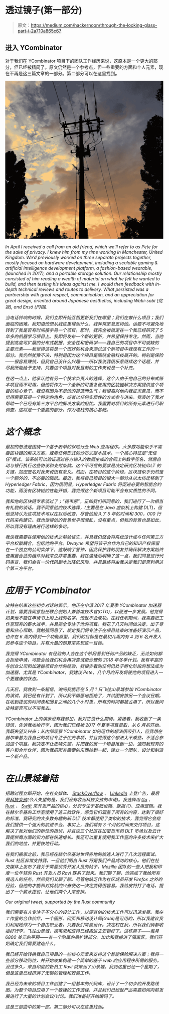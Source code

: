 # 透过镜子(第一部分)

> 原文：<https://medium.com/hackernoon/through-the-looking-glass-part-i-2a710a865c67>

## 进入 YCombinator

对于我们在 YCombinator 项目下的团队工作经历来说，这原本是一个更大的部分，但已经被精简了。原文仍然是一个参考点，但一些重要的方面和个人元素，现在不再是这三篇文章的一部分。第二部分可以在这里找到[](/@siilime/through-the-looking-glass-part-ii-db18c35aeca4)**。**

*![](img/f0e00de889fa1e4bd8a459845c3e0d50.png)*

*In April I received a call from an old friend, which we’ll refer to as Pete for the sake of privacy. I knew him from my time working in Manchester, United Kingdom. We’d previously worked on three separate projects together, mostly focused on hardware development, including a scalable gaming & artificial intelligence development platform, a fashion-based wearable, (launched in 2017), and a portable storage solution. Our relationship mostly consisted of him reading a wealth of material on what he felt he wanted to build, and then testing his ideas against me. I would then feedback with in-depth technical reviews and routes to delivery. What persisted was a partnership with great respect, communication, and an appreciation for great design, oriented around Japanese aesthetics, including Wabi-sabi (侘寂), and Ensō (円相).*

*当电话铃响的时候，我们立即开始互相更新我们在哪里；我们在做什么项目；我们面临的困难。我知道他想从我这里得到什么，我非常愿意支持他。话题不可避免地转到了我是否有时间接手另一个项目。那时，我完全被锁定在一个我已经研究了 5 年多的机器学习项目上。我即将发布一个新的更新，并希望保持专注。然而，当他提到高度可扩展的分布式数据、安全性和密码学——我自己的项目中不可或缺的主要元素——我觉得这将是一个很好的机会来测试这个新项目中我现有工作的一部分。我仍然犹豫不决，特别是因为这个项目是围绕金融科技展开的。特别是保险——很容易赚钱，但我自己没什么兴趣——所以我说我很乐意继续这个话题，并尽我所能给予支持，只要这个项目对我目前的工作来说是一个补充。*

*在这一点上，他承认他有另一个技术负责人的选择，这个人由于他自己的分布式账本项目而不可用，但他将作为一个全新的可重复使用的[区块链](https://hackernoon.com/tagged/blockchain)解决方案提供这个项目的核心骨干。我没有因为不是他的首选而生气；我很高兴他向我征求意见，而不觉得需要获得一个特定的角色，或者以任何实质性的方式参与进来。我表达了我对帮助一个已经有第三方平台的解决方案的担忧。我需要对项目的所有元素进行尽职调查，这将是一个重要的部分，作为堆栈的核心基础。*

# *这个概念*

*最初的想法是围绕一个基于表单的保险行业 Web 应用程序。大多数功能似乎不需要区块链的解决方案，或者任何形式的分布式账本技术。一个核心特征是“无信任”模式，该系统可以验证通过各方输入的数据生成的合同上的数字签名，然后自动与银行执行这些协议和支付条款。这个不可信的要求是决定研究区块链/DLT 的关键，加密签名对我来说很有意义。然而，在项目的这个阶段，区块链似乎仍然是一个额外的、不必要的跳跃。最近，我将自己项目的很大一部分从以太坊迁移到了 Hyperledger Fabric，因为很明显，Hyperledger Fabric 将促进必要的智能合约功能，而没有区块链的性能开销，我觉得这个新项目可能不会有实质性的不同。*

*我和他的区块链专家谈过了；“德韦恩”，正如我们所同意的，我们进行了一次相当有礼貌的谈话。我不同意他的技术选择，(主要是在 Java 虚拟机上构建 DLT)，但他坚持认为这项技术可以在以后改变，尽管他投入了 5 年的时间和 300，000 行代码来构建它。我也觉得他的背景似乎很混乱，没有重点，但我的背景也是如此，所以我没有理由进行这样的争论。*

*我说我需要在使用他的技术之前验证它，并且我仍然会将系统设计成与任何第三方平台松散耦合，包括他的平台。Dwayne 希望将该平台作为自己的知识产权保留在一个独立的公司实体下，这敲响了警钟，因此保护我的朋友并确保解决方案始终使用最合适的组件对我来说非常重要。我在通话后明确了这一点，我们同意进行代码审查，我们会有一份代码副本以降低风险，并且最终将由我决定我们是否利用这个第三方平台。*

# *应用于 YCombinator*

*皮特在结束这些初步对话时表示，他正在申请 2017 年夏季 YCombinator 加速器计划，需要我同意担任联合创始人兼首席技术官(CTO)，以便进一步发展。他觉得如果他不能在申请书上附上我的名字，他就不会成功。在我任职期间，我需要把工作室现有的薪水减半，并且完全专注于他的项目。我花了几天时间做决定，出于尊重和热心帮助，我勉强同意了，规定我们将专注于在项目结束时准备好演示产品，也许在 6 周内得到一个功能原型。我们的目标是在最初几周内有 4 到 6 名开发人员参与这个项目，并有大量的预算来实现这一目标。*

*我觉得 YCombinator 有经验的人会在这个阶段看到任何产品的缺乏，无论如何都会拒绝申请，可能会给我们机会再次尝试更合理的 2018 年冬季计划。我有丰富的与创业公司和加速器项目合作的经验，我很少看到任何仍处于孵化阶段的想法成为加速器，尤其是 YCombinator，我建议 Pete，几个月的开发将使他的项目进入一个更健康的状态。*

*几天后，我收到一条短信，询问我能否在 5 月 1 日飞往山景城参加 YCombinator 的演讲。我已经有计划了，所以我不情愿地拒绝了，并试图安排另一个会议日期。在收到提议的时间表和回复之间的几个小时里，所有的时间都被占用了，所以我问皮特是否可以不带我去。*

*YCombinator 上的演示没有我参加，我对它没什么期待。紧接着，我收到了一条短信，告诉我收拾行李，因为我们已经被 2017 年夏季项目录取，从 6 月初开始。我既失望又兴奋；从内部观察 YCombinator 如何运作的想法很吸引人，但我想在赫尔辛基为我自己的项目专注于优先事项，并且觉得这个想法太不成熟，不适合参加这个项目。我决定不让皮特失望，并把我的另一个项目推到一边，通知我现有的客户和合作伙伴，因为我把所有需要的东西拉到一起，建立一个团队，设计和制造一个新产品。*

# *在山景城着陆*

*招聘过程立即开始，在社交媒体、 [StackOverflow](https://stackoverflow.com) 、 [LinkedIn](https://linkedin.com) 上登广告，最后是[科技女孩](https://girlsintech.org/)(令人失望的是，我们没有收到科技女孩的申请)。我选择用 [Go](https://golang.org) 、 [Rust](https://www.rust-lang.org) 、 [Swift](https://swift.org/) 来开发产品的核心，分别专注于基础设施、数据 IO、应用逻辑。我在赫尔辛基的工作室使用了这三款软件，感觉它们涵盖了所有的内容，达到了很好的标准。我研究的大多数有趣的新 DLT 技术都使用了类似的技术，我觉得它会给我们提供一个强大的前进平台。事实上，我们将有 3 个月的时间来交付项目，这解决了我对他们的新性的担忧，并且这三个社区在加密货币和 DLT 市场以及云计算提供商方面的实力都在快速增长。我还可以重复使用我工作室的许多技术来扩大我们的地位，并更快地行动。*

*在我们搬家之前，我已经在赫尔辛基对世界各地的候选人进行了几次远程面试。Rust 社区非常支持我，一旦他们明白 Rust 将是我们产品成功的核心。他们在社交媒体上发布了我关于需要优秀开发人员的帖子，Mozilla 团队的一些人把我和印度一位年轻的 Rust 开发人员 Ravi 联系了起来。我们聊了聊，他完成了我给所有候选人的任务，然后我们又聊了聊。尽管他缺乏作为社区成员开发 Firefox 之外的经验，但他的才能和对挑战的兴奋使这一决定变得很容易。我给皮特打了电话，提出了一个薪水提议，让他们两个人来安排。*

*Our original tweet, supported by the Rust community*

*我们需要有人专注于不分心的设计工作，以便其他的技术工作可以迅速发展。我在工作室的合作伙伴，一个图形、网页和移动设计师(Gabi)是可用的，所以我建议我们利用她作为一个自由职业者，只要我们需要设计。决定权在我，所以我们俩都收拾好行李，飞往山景城，德韦恩和皮特已经搬进去安顿好了。这栋房子——每月 6800 美元的平房——有一个附属的后扩建部分。加比和我搬进了隔离区，我们开始确定我们需要建造什么。*

*我已经开始转换我自己项目的一些核心元素来支持这个智能保险解决方案；我将一些部分移动到位，并开始收集构建一个简单的基于 web 的应用程序所需的服务。没过多久，来自印度的新员工 Ravi 就来到了山景城。我到这里已经一个星期了，但是这里已经挤满了无聊的管理和安装工作。*

*我已经为未来的项目工件创建了一组基本的代码库，设计了一个初步的开发路线图，为整个项目应用了一个敏捷的工作流程，并且我们已经就产品需要如何向前发展进行了大量的计划会议/讨论。我们准备好开始编码了。*

*这是三部曲中的第一部。第二部分可以在这里找到[](/@siilime/through-the-looking-glass-part-ii-db18c35aeca4)**。***